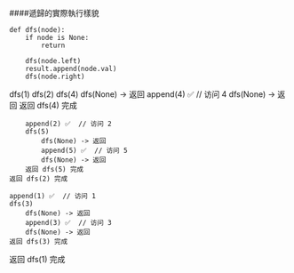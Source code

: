 
####遞歸的實際執行樣貌
```
def dfs(node):
    if node is None:
        return
    
    dfs(node.left)      
    result.append(node.val)  
    dfs(node.right)  
```

dfs(1)
    dfs(2)
        dfs(4)
            dfs(None) -> 返回
            append(4)  ✅  // 访问 4
            dfs(None) -> 返回
        返回 dfs(4) 完成

        append(2) ✅  // 访问 2
        dfs(5)
            dfs(None) -> 返回
            append(5) ✅  // 访问 5
            dfs(None) -> 返回
        返回 dfs(5) 完成
    返回 dfs(2) 完成

    append(1) ✅  // 访问 1
    dfs(3)
        dfs(None) -> 返回
        append(3) ✅  // 访问 3
        dfs(None) -> 返回
    返回 dfs(3) 完成
返回 dfs(1) 完成
